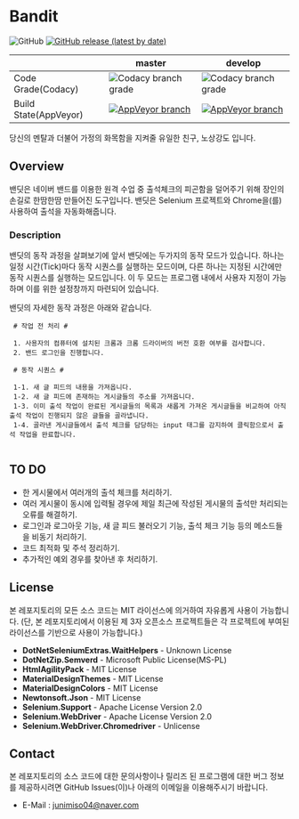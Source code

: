 # Bandit
![GitHub](https://img.shields.io/github/license/junimiso04/Bandit?style=flat-square)
[![GitHub release (latest by date)](https://img.shields.io/github/v/release/junimiso04/Bandit)](https://github.com/junimiso04/Bandit/releases)

| |master|develop|
|------|------|------|
|Code Grade(Codacy)|![Codacy branch grade](https://img.shields.io/codacy/grade/b3afd7c34f1d4cc8a8e8092015731f92/master?logo=Codacy&logoColor=white&style=flat-square)|![Codacy branch grade](https://img.shields.io/codacy/grade/b3afd7c34f1d4cc8a8e8092015731f92/develop?logo=Codacy&logoColor=white&style=flat-square)|
|Build State(AppVeyor)|[![AppVeyor branch](https://img.shields.io/appveyor/build/junimiso04/Bandit/master?logo=AppVeyor&logoColor=white&style=flat-square)](https://ci.appveyor.com/project/junimiso04/bandit)|[![AppVeyor branch](https://img.shields.io/appveyor/build/junimiso04/Bandit/develop?logo=AppVeyor&logoColor=white&style=flat-square)](https://ci.appveyor.com/project/junimiso04/bandit)|

당신의 멘탈과 더불어 가정의 화목함을 지켜줄 유일한 친구, 노상강도 입니다.

## Overview
밴딧은 네이버 밴드를 이용한 원격 수업 중 출석체크의 피곤함을 덜어주기 위해 장인의 손길로 한땀한땀 만들어진 도구입니다. 밴딧은 Selenium 프로젝트와 Chrome을(를) 사용하여 출석을 자동화해줍니다.

### Description
밴딧의 동작 과정을 살펴보기에 앞서 밴딧에는 두가지의 동작 모드가 있습니다. 하나는 일정 시간(Tick)마다 동작 시퀀스를 실행하는 모드이며, 다른 하나는 지정된 시간에만 동작 시퀀스를 실행하는 모드입니다. 이 두 모드는 프로그램 내에서 사용자 지정이 가능하며 이를 위한 설정창까지 마련되어 있습니다.

밴딧의 자세한 동작 과정은 아래와 같습니다.

```
 # 작업 전 처리 #
 
 1. 사용자의 컴퓨터에 설치된 크롬과 크롬 드라이버의 버전 호환 여부를 검사합니다. 
 2. 밴드 로그인을 진행합니다.
 
 # 동작 시퀀스 #
 
 1-1. 새 글 피드의 내용을 가져옵니다. 
 1-2. 새 글 피드에 존재하는 게시글들의 주소를 가져옵니다. 
 1-3. 이미 출석 작업이 완료된 게시글들의 목록과 새롭게 가져온 게시글들을 비교하여 아직 출석 작업이 진행되지 않은 글들을 골라냅니다.
 1-4. 골라낸 게시글들에서 출석 체크를 담당하는 input 태그를 감지하여 클릭함으로서 출석 작업을 완료합니다.
 
```

## TO DO
 * 한 게시물에서 여러개의 출석 체크를 처리하기.
 * 여러 게시물이 동시에 입력될 경우에 제일 최근에 작성된 게시물의 출석만 처리되는 오류를 해결하기.
 * 로그인과 로그아웃 기능, 새 글 피드 불러오기 기능, 출석 체크 기능 등의 메소드들을 비동기 처리하기.
 * 코드 최적화 및 주석 정리하기.
 * 추가적인 예외 경우를 찾아낸 후 처리하기.

## License
본 레포지토리의 모든 소스 코드는 MIT 라이선스에 의거하여 자유롭게 사용이 가능합니다. (단, 본 레포지토리에서 이용된 제 3자 오픈소스 프로젝트들은 각 프로젝트에 부여된 라이선스를 기반으로 사용이 가능합니다.)

 * __DotNetSeleniumExtras.WaitHelpers__ - Unknown License
 * __DotNetZip.Semverd__ - Microsoft Public License(MS-PL)
 * __HtmlAgilityPack__ - MIT License
 * __MaterialDesignThemes__ - MIT License
 * __MaterialDesignColors__ - MIT License
 * __Newtonsoft.Json__ - MIT License
 * __Selenium.Support__ - Apache License Version 2.0
 * __Selenium.WebDriver__ - Apache License Version 2.0
 * __Selenium.WebDriver.Chromedriver__ - Unlicense
 
## Contact
본 레포지토리의 소스 코드에 대한 문의사항이나 릴리즈 된 프로그램에 대한 버그 정보를 제공하시려면 GitHub Issues(이)나 아래의 이메일을 이용해주시기 바랍니다.

 * E-Mail : junimiso04@naver.com
